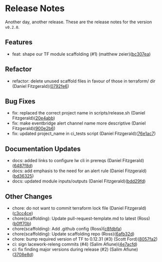 # Release Notes
Another day, another release. These are the release notes for the version `v0.2.0`.

## Features
* feat: shape our TF module scaffolding (#1) (matthew zeier)([bc307ea](https://github.com/lacework/terraform-aws-alerts-to-s3/commit/bc307ea95adc23e45eb076d2d65d8f4f3c0fc840))
## Refactor
* refactor: delete unused scaffold files in favour of those in terraform/ dir (Daniel Fitzgerald)([0792fe6](https://github.com/lacework/terraform-aws-alerts-to-s3/commit/0792fe6ab776f91f6631e6f996e7e4a245abf70b))
## Bug Fixes
* fix: replaced the correct project name in scripts/release.sh (Daniel Fitzgerald)([20e4abb](https://github.com/lacework/terraform-aws-alerts-to-s3/commit/20e4abb47d861ad53480e8869a310f588e82a4f7))
* fix: make eventbridge alert channel name more descriptive (Daniel Fitzgerald)([900e2b6](https://github.com/lacework/terraform-aws-alerts-to-s3/commit/900e2b6bbab830f0db7f88de2c66b7f7c48c6ed5))
* fix: updated project_name in ci_tests script (Daniel Fitzgerald)([76e1ac7](https://github.com/lacework/terraform-aws-alerts-to-s3/commit/76e1ac77d8d6c2edc2bdb192e186bb2dae68777c))
## Documentation Updates
* docs: added links to configure lw cli in prereqs (Daniel Fitzgerald)([6487f8d](https://github.com/lacework/terraform-aws-alerts-to-s3/commit/6487f8d426cee196fa5b6f42c5d6aee5fb624471))
* docs: add emphasis to the need for an alert rule (Daniel Fitzgerald)([bd36325](https://github.com/lacework/terraform-aws-alerts-to-s3/commit/bd363253bf99090ec50229e508b658d745be8bfa))
* docs: updated module inputs/outputs (Daniel Fitzgerald)([bdd29fd](https://github.com/lacework/terraform-aws-alerts-to-s3/commit/bdd29fd6793200d3bba6c5db42c4bec4ab03be2d))
## Other Changes
* chore: do not want to commit terraform lock file (Daniel Fitzgerald)([c3cc4ce](https://github.com/lacework/terraform-aws-alerts-to-s3/commit/c3cc4ced2348b9503d6a236169c72d5d0f5e0f27))
* chore(scaffolding): Update pull-request-template.md to latest (Ross)([b0ff70b](https://github.com/lacework/terraform-aws-alerts-to-s3/commit/b0ff70b5b5a60ff01ff1a268bbd3b876d3087f65))
* chore(scaffolding): Add .github config (Ross)([c8fdbfa](https://github.com/lacework/terraform-aws-alerts-to-s3/commit/c8fdbfa9199ad0778dc1b1b3c94d72d775196117))
* chore(scaffolding): Update scaffolding repo (Ross)([6afb32d](https://github.com/lacework/terraform-aws-alerts-to-s3/commit/6afb32d87dfa1bdd3622e36ec706c9b1cf40c568))
* chore: bump required version of TF to 0.12.31 (#3) (Scott Ford)([8057fa2](https://github.com/lacework/terraform-aws-alerts-to-s3/commit/8057fa22c45ff3761aeda581a8ccd927d67a6b11))
* ci: sign lacework-releng commits (#4) (Salim Afiune)([4e7acfd](https://github.com/lacework/terraform-aws-alerts-to-s3/commit/4e7acfdf05242de9da8e7144cb6c292a68eaa1e1))
* ci: fix finding major versions during release (#2) (Salim Afiune)([3708e8d](https://github.com/lacework/terraform-aws-alerts-to-s3/commit/3708e8dde60977c7566a1e0528266912067919f6))
